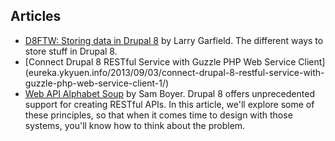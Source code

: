 ## Articles

* [D8FTW: Storing data in Drupal 8](https://www.palantir.net/blog/d8ftw-storing-data-drupal-8) by Larry Garfield. 
The different ways to store stuff in Drupal 8.
* [Connect Drupal 8 RESTful Service with Guzzle PHP Web Service Client]
(eureka.ykyuen.info/2013/09/03/connect-drupal-8-restful-service-with-guzzle-php-web-service-client-1/)
* [Web API Alphabet Soup](https://drupalwatchdog.com/volume-4/issue-2/web-api-alphabet-soup) by Sam Boyer. 
Drupal 8 offers unprecedented support for creating RESTful APIs. In this article, we'll explore some of these principles, 
so that when it comes time to design with those systems, you'll know how to think about the problem.
